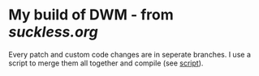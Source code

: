 # My build of DWM - from *suckless.org*

Every patch and custom code changes are in seperate branches.
I use a script to merge them all together and compile (see [script](https://github.com/edvardxyz/dotfiles/blob/master/.local/bin/suckmerge)).
